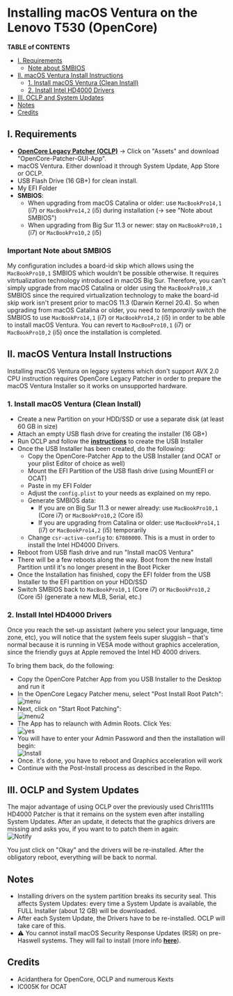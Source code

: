 # Installing macOS Ventura on the Lenovo T530 (OpenCore)

**TABLE of CONTENTS**

- [I. Requirements](#i-requirements)
	- [Note about SMBIOS](#important-note-about-smbios)
- [II. macOS Ventura Install Instructions](#ii-macos-ventura-install-instructions)
	- [1. Install macOS Ventura (Clean Install)](#1-install-macos-ventura-clean-install)
	- [2. Install Intel HD4000 Drivers](#2-install-intel-hd4000-drivers)
- [III. OCLP and System Updates](#iii-oclp-and-system-updates)
- [Notes](#notes)
- [Credits](#credits)

## I. Requirements

- [**OpenCore Legacy Patcher (OCLP)**](https://github.com/dortania/OpenCore-Legacy-Patcher/releases)  &rarr; Click on "Assets" and download "OpenCore-Patcher-GUI-App".
- macOS Ventura. Either download it through System Update, App Store or OCLP.
- USB Flash Drive (16 GB+) for clean install.
- My EFI Folder
- **SMBIOS**:
	- When upgrading from macOS Catalina or older: use `MacBookPro14,1` (i7) or `MacBookPro14,2` (i5) during installation (&rarr; see "Note about SMBIOS")
	- When upgrading from Big Sur 11.3 or newer: stay on `MacBookPro10,1` (i7) or `MacBookPro10,2` (i5)

### Important Note about SMBIOS
My configuration includes a board-id skip which allows using the `MacBookPro10,1` SMBIOS which wouldn't be possible otherwise. It requires vitrtualization technology introduced in macOS Big Sur. Therefore, you can't simply upgrade from macOS Catalina or older using the `MacBookPro10,X` SMBIOS since the required virtualization technology to make the board-id skip work isn't present prior to macOS 11.3 (Darwin Kernel 20.4). So when upgrading from macOS Catalina or older, you need to *temporarily* switch the SMBIOS to use `MacBookPro14,1` (i7) or `MacBookPro14,2` (i5)  in order to be able to install macOS Ventura. You can revert to `MacBooPro10,1` (i7) or `MacBookPro10,2` (i5) once the installation is completed.

## II. macOS Ventura Install Instructions
Installing macOS Ventura on legacy systems which don't support AVX 2.0 CPU instruction requires OpenCore Legacy Patcher in order to prepare the macOS Ventura Installer so it works on unsupported hardware.

### 1. Install macOS Ventura (Clean Install)
- Create a new Partition on your HDD/SSD or use a separate disk (at least 60 GB in size)
- Attach an empty USB flash drive for creating the installer (16 GB+)
- Run OCLP and follow the [**instructions**](https://dortania.github.io/OpenCore-Legacy-Patcher/INSTALLER.html#creating-the-installer) to create the USB Installer
- Once the USB Installer has been created, do the following:
	- Copy the OpenCore-Patcher App to the USB Installer (and OCAT or your plist Editor of choice as well)
	- Mount the EFI Partition of the USB flash drive (using MountEFI or OCAT)
	- Paste in my EFI Folder 
	- Adjust the `config.plist` to your needs as explained on my repo.
	- Generate SMBIOS data:
		- If you are on Big Sur 11.3 or newer already: use `MacBookPro10,1` (Core i7) or `MacBookPro10,2` (Core i5)
		- If you are upgrading from Catalina or older: use `MacBookPro14,1` (i7) or `MacBookPro14,2` (i5) temporarily
	- Change `csr-active-config` to: `67080000`. This is a must in order to install the Intel HD4000 Drivers.
- Reboot from USB flash drive and run "Install macOS Ventura"
- There will be a few reboots along the way. Boot from the new Install Partition until it's no longer present in the Boot Picker
- Once the Installation has finished, copy the EFI folder from the USB Installer to the EFI partition on your HDD/SSD
- Switch SMBIOS back to `MacBookPro10,1` (Core i7) or `MacBookPro10,2` (Core i5) (generate a new MLB, Serial, etc.)

### 2. Install Intel HD4000 Drivers
Once you reach the set-up assistant (where you select your language, time zone, etc), you will notice that the system feels super sluggish – that's normal because it is running in VESA mode without graphics acceleration, since the friendly guys at Apple removed the Intel HD 4000 drivers. 

To bring them back, do the following:

- Copy the OpenCore Patcher App from you USB Installer to the Desktop and run it
- In the OpenCore Legacy Patcher menu, select "Post Install Root Patch":</br>![menu](https://user-images.githubusercontent.com/76865553/181920348-21a3abad-311f-49c6-b4d9-25e6560b6150.png)
- Next, click on "Start Root Patching":</br>![menu2](https://user-images.githubusercontent.com/76865553/181920368-bdfff312-6390-40a5-9af8-8331569fbe17.png)
- The App has to relaunch with Admin Roots. Click Yes:</br>![yes](https://user-images.githubusercontent.com/76865553/181920381-2b6a4194-60c3-472e-81bb-c5478e3298f9.png)
- You will have to enter your Admin Password and then the installation will begin:</br>![Install](https://user-images.githubusercontent.com/76865553/181920398-38ddf7c5-0dfd-428e-9d7a-5646010d3c08.png)
- Once. it's done, you have to reboot and Graphics acceleration will work
- Continue with the Post-Install process as described in the Repo.

## III. OCLP and System Updates
The major advantage of using OCLP over the previously used Chris1111s HD4000 Patcher is that it remains on the system even after installing System Updates. After an update, it detects that the graphics drivers are missing and asks you, if you want to to patch them in again:</br>![Notify](https://user-images.githubusercontent.com/76865553/181934588-82703d56-1ffc-471c-ba26-e3f59bb8dec6.png)

You just click on "Okay" and the drivers will be re-installed. After the obligatory reboot, everything will be back to normal.

## Notes
- Installing drivers on the system partition breaks its security seal. This affects System Updates: every time a System Update is available, the FULL Installer (about 12 GB) will be downloaded.
- After each System Update, the Drivers have to be re-installed. OCLP will take care of this.
- ⚠️ You cannot install macOS Security Response Updates (RSR) on pre-Haswell systems. They will fail to install (more info [**here**](https://github.com/dortania/OpenCore-Legacy-Patcher/issues/1019)). 

## Credits
- Acidanthera for OpenCore, OCLP and numerous Kexts
- IC005K for OCAT
